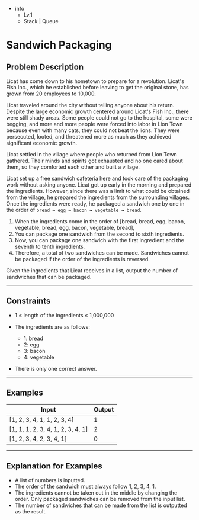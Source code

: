 -   info
    -   Lv.1
    -   Stack | Queue

# Sandwich Packaging

## Problem Description

Licat has come down to his hometown to prepare for a revolution. Licat's Fish Inc., which he established before leaving to get the original stone, has grown from 20 employees to 10,000.

Licat traveled around the city without telling anyone about his return. Despite the large economic growth centered around Licat's Fish Inc., there were still shady areas. Some people could not go to the hospital, some were begging, and more and more people were forced into labor in Lion Town because even with many cats, they could not beat the lions. They were persecuted, looted, and threatened more as much as they achieved significant economic growth.

Licat settled in the village where people who returned from Lion Town gathered. Their minds and spirits got exhausted and no one cared about them, so they comforted each other and built a village.

Licat set up a free sandwich cafeteria here and took care of the packaging work without asking anyone. Licat got up early in the morning and prepared the ingredients. However, since there was a limit to what could be obtained from the village, he prepared the ingredients from the surrounding villages. Once the ingredients were ready, he packaged a sandwich one by one in the order of `bread → egg → bacon → vegetable → bread`.

1. When the ingredients come in the order of [bread, bread, egg, bacon, vegetable, bread, egg, bacon, vegetable, bread],
2. You can package one sandwich from the second to sixth ingredients.
3. Now, you can package one sandwich with the first ingredient and the seventh to tenth ingredients.
4. Therefore, a total of two sandwiches can be made. Sandwiches cannot be packaged if the order of the ingredients is reversed.

Given the ingredients that Licat receives in a list, output the number of sandwiches that can be packaged.

---

## Constraints

-   1 ≤ length of the ingredients ≤ 1,000,000
-   The ingredients are as follows:
    -   1: bread
    -   2: egg
    -   3: bacon
    -   4: vegetable 
    
-   There is only one correct answer.

---

## Examples

| Input                             | Output |
| --------------------------------- | ------ |
| [1, 2, 3, 4, 1, 1, 2, 3, 4]       | 1      |
| [1, 1, 1, 2, 3, 4, 1, 2, 3, 4, 1] | 2      |
| [1, 2, 3, 4, 2, 3, 4, 1]          | 0      |

---

## Explanation for Examples

-   A list of numbers is inputted.
-   The order of the sandwich must always follow 1, 2, 3, 4, 1.
-   The ingredients cannot be taken out in the middle by changing the order. Only packaged sandwiches can be removed from the input list.
-   The number of sandwiches that can be made from the list is outputted as the result.
